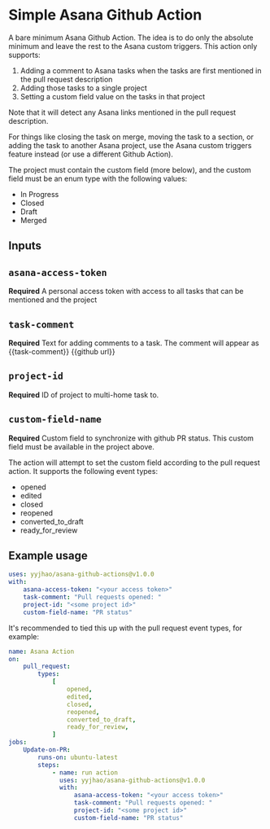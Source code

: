 # Simple Asana Github Action

A bare minimum Asana Github Action. The idea is to do only the absolute minimum and leave the
rest to the Asana custom triggers. This action only supports:

1. Adding a comment to Asana tasks when the tasks are first mentioned in the pull request description
2. Adding those tasks to a single project
3. Setting a custom field value on the tasks in that project

Note that it will detect any Asana links mentioned in the pull request description.

For things like closing the task on merge, moving the task to a section, or adding the task to another
Asana project, use the Asana custom triggers feature instead (or use a different Github Action).

The project must contain the custom field (more below), and the custom field must be an enum type with
the following values:

-   In Progress
-   Closed
-   Draft
-   Merged

## Inputs

## `asana-access-token`

**Required** A personal access token with access to all tasks that can be mentioned and the project

## `task-comment`

**Required** Text for adding comments to a task. The comment will appear as {{task-comment}} {{github url}}

## `project-id`

**Required** ID of project to multi-home task to.

## `custom-field-name`

**Required** Custom field to synchronize with github PR status. This custom field must be available in the project above.

The action will attempt to set the custom field according to the pull request action. It supports the following event types:

-   opened
-   edited
-   closed
-   reopened
-   converted_to_draft
-   ready_for_review

## Example usage

```yaml
uses: yyjhao/asana-github-actions@v1.0.0
with:
    asana-access-token: "<your access token>"
    task-comment: "Pull requests opened: "
    project-id: "<some project id>"
    custom-field-name: "PR status"
```

It's recommended to tied this up with the pull request event types, for example:

```yaml
name: Asana Action
on:
    pull_request:
        types:
            [
                opened,
                edited,
                closed,
                reopened,
                converted_to_draft,
                ready_for_review,
            ]
jobs:
    Update-on-PR:
        runs-on: ubuntu-latest
        steps:
            - name: run action
              uses: yyjhao/asana-github-actions@v1.0.0
              with:
                  asana-access-token: "<your access token>"
                  task-comment: "Pull requests opened: "
                  project-id: "<some project id>"
                  custom-field-name: "PR status"
```
